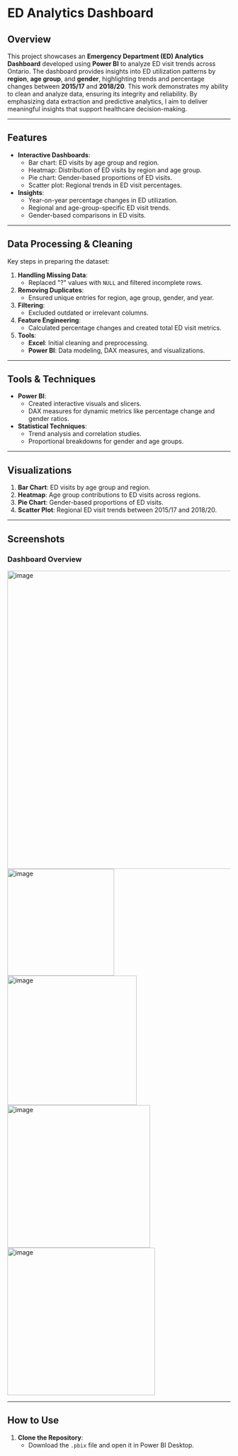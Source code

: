 # ED Analytics Dashboard

## Overview
This project showcases an **Emergency Department (ED) Analytics Dashboard** developed using **Power BI** to analyze ED visit trends across Ontario. The dashboard provides insights into ED utilization patterns by **region**, **age group**, and **gender**, highlighting trends and percentage changes between **2015/17** and **2018/20**. This work demonstrates my ability to clean and analyze data, ensuring its integrity and reliability. By emphasizing data extraction and predictive analytics, I aim to deliver meaningful insights that support healthcare decision-making.

---

## Features
- **Interactive Dashboards**:
  - Bar chart: ED visits by age group and region.
  - Heatmap: Distribution of ED visits by region and age group.
  - Pie chart: Gender-based proportions of ED visits.
  - Scatter plot: Regional trends in ED visit percentages.
- **Insights**:
  - Year-on-year percentage changes in ED utilization.
  - Regional and age-group-specific ED visit trends.
  - Gender-based comparisons in ED visits.

---

## Data Processing & Cleaning
Key steps in preparing the dataset:
1. **Handling Missing Data**:
   - Replaced "?" values with `NULL` and filtered incomplete rows.
2. **Removing Duplicates**:
   - Ensured unique entries for region, age group, gender, and year.
3. **Filtering**:
   - Excluded outdated or irrelevant columns.
4. **Feature Engineering**:
   - Calculated percentage changes and created total ED visit metrics.
5. **Tools**:
   - **Excel**: Initial cleaning and preprocessing.
   - **Power BI**: Data modeling, DAX measures, and visualizations.

---

## Tools & Techniques
- **Power BI**:
  - Created interactive visuals and slicers.
  - DAX measures for dynamic metrics like percentage change and gender ratios.
- **Statistical Techniques**:
  - Trend analysis and correlation studies.
  - Proportional breakdowns for gender and age groups.

---

## Visualizations
1. **Bar Chart**: ED visits by age group and region.
2. **Heatmap**: Age group contributions to ED visits across regions.
3. **Pie Chart**: Gender-based proportions of ED visits.
4. **Scatter Plot**: Regional ED visit trends between 2015/17 and 2018/20.

---

## Screenshots
### Dashboard Overview
<img width="673" alt="image" src="https://github.com/user-attachments/assets/d6d66d0f-abf3-486a-917d-612003faad11" />
<img width="241" alt="image" src="https://github.com/user-attachments/assets/a87dc5b3-86c6-423e-a7e5-4b938916147a" />
<img width="292" alt="image" src="https://github.com/user-attachments/assets/2513b438-34fe-4030-b8bc-f153a77d6df4" />
<img width="322" alt="image" src="https://github.com/user-attachments/assets/3b6df5a6-de1c-46e8-b376-a65c468e8d68" />
<img width="333" alt="image" src="https://github.com/user-attachments/assets/4f494ad1-572b-4faf-a585-f937a3e387bb" />


---

## How to Use
1. **Clone the Repository**:
   - Download the `.pbix` file and open it in Power BI Desktop.
